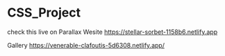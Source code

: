 # CSS_Project
check this live on 
Parallax Wesite
https://stellar-sorbet-1158b6.netlify.app

Gallery
https://venerable-clafoutis-5d6308.netlify.app/
